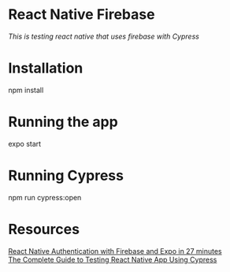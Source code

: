 # React Native Firebase
*This is testing react native that uses firebase with Cypress*

# Installation
npm install

# Running the app
expo start

# Running Cypress
npm run cypress:open

# Resources
[React Native Authentication with Firebase and Expo in 27 minutes](https://www.youtube.com/watch?v=ql4J6SpLXZA) <br>
[The Complete Guide to Testing React Native App Using Cypress](https://glebbahmutov.com/blog/testing-react-native-app-using-cypress/)